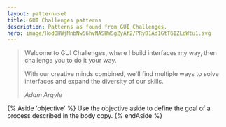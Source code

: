 ```yaml
---
layout: pattern-set
title: GUI Challenges patterns
description: Patterns as found from GUI Challenges.
hero: image/HodOHWjMnbNw56hvNASHWSgZyAf2/PRyD1Ad1GtT6IZLqWtu1.svg
---
```


<blockquote data-type="pullquote">
  <p>
    Welcome to GUI Challenges, where I build interfaces my way, then challenge you to do it your way.
  </p>
  <p>With our creative minds combined, we'll find multiple ways to solve interfaces and expand the diversity of our skills.</p>
  <cite>
    Adam Argyle
  </cite>
</blockquote>

{% Aside 'objective' %}
Use the objective aside to define the goal of a process described in the body
copy.
{% endAside %}

<style>
  .web-tabs__panel code, .web-tabs__panel pre {
    max-block-size: 80vh;
  }
</style>